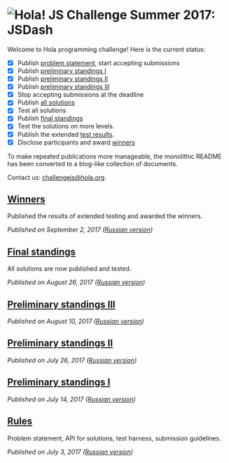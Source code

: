 # <img src=https://hola.org/img/logo.png alt="Hola!"> JS Challenge Summer 2017: JSDash

Welcome to Hola programming challenge! Here is the current status:

- [x] Publish [problem statement](blog/01-rules.md), start accepting submissions
- [x] Publish [preliminary standings I](blog/02-preliminary-standings-2017-07-14.md)
- [x] Publish [preliminary standings II](blog/03-preliminary-standings-2017-07-26.md)
- [x] Publish [preliminary standings III](blog/04-preliminary-standings-2017-08-10.md)
- [x] Stop accepting submissions at the deadline
- [x] Publish [all solutions](submissions)
- [x] Test all solutions
- [x] Publish [final standings](blog/05-final-standings.md)
- [x] Test the solutions on more levels.
- [x] Publish the extended [test results](res).
- [x] Disclose participants and award [winners](blog/06-winners.md)

To make repeated publications more manageable, the monolithic README has been converted to a blog-like collection of documents.

Contact us: challengejs@hola.org.

## [Winners](blog/06-winners.md)

Published the results of extended testing and awarded the winners.

*Published on September 2, 2017 ([Russian version](https://habrahabr.ru/company/hola/blog/336988/))*

## [Final standings](blog/05-final-standings.md)

All solutions are now published and tested.

*Published on August 26, 2017 ([Russian version](https://habrahabr.ru/company/hola/blog/336448/))*

## [Preliminary standings III](blog/04-preliminary-standings-2017-08-10.md)

*Published on August 10, 2017 ([Russian version](https://habrahabr.ru/company/hola/blog/335376/))*

## [Preliminary standings II](blog/03-preliminary-standings-2017-07-26.md)

*Published on July 26, 2017 ([Russian version](https://habrahabr.ru/company/hola/blog/334186/))*

## [Preliminary standings I](blog/02-preliminary-standings-2017-07-14.md)

*Published on July 14, 2017 ([Russian version](https://habrahabr.ru/company/hola/blog/333390/))*

## [Rules](blog/01-rules.md)

Problem statement, API for solutions, test harness, submission guidelines.

*Published on July 3, 2017 ([Russian version](https://habrahabr.ru/company/hola/blog/332176/))*
